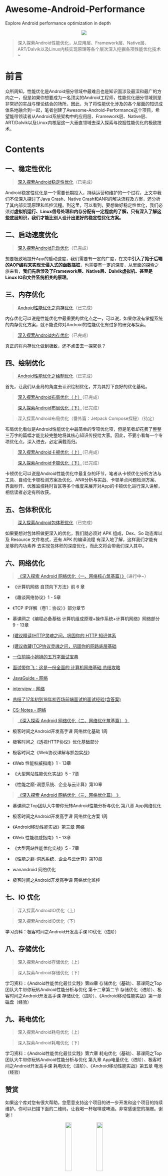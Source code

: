 # Awesome-Android-Performance
Explore Android performance optimization in depth
<div align="center">
<img src="https://github.com/JsonChao/Awesome-Android-Performance/blob/master/screenshots/android-performance.png">
</div>

> 深入探索Android性能优化，从应用层、Framework层、Native层、ART/Dalvik以及Linux内核实现原理等各个层次深入挖掘各项性能优化技术~


# 前言

众所周知，性能优化是Android细分领域中最难且也是知识面涉及最深和最广的方向之一，但是如果你想要成为一名顶尖的Android工程师，性能优化细分领域则是非常好的实战与理论结合的场所。因此，为了将性能优化涉及的各个层面的知识成体系地融合到一起，笔者创建了Awesome-Android-Performance这个项目，希望能带领读者从Android系统架构中的应用层、Framework层、Native层、ART/Dalvik以及Linux内核层这一大垂直领域去深入探索与挖掘性能优化的极致技术。


# Contents

## 一、稳定性优化

>  [深入探索Android稳定性优化](https://juejin.im/post/5e69a4fd51882549003d2f0e)（已完成）

Android稳定性优化是一个需要长期投入，持续运营和维护的一个过程，上文中我们不仅深入探讨了Java Crash、Native Crash和ANR的解决流程及方案，还分析了其内部实现原理和监控流程。到这里，可以看到，要想做好稳定性优化，我们必须对**虚拟机运行、Linux信号处理和内存分配有一定程度的了解，只有深入了解这些底层知识，我们才能比别人设计出更好的稳定性优化方案。**


## 二、启动速度优化

>  [深入探索Android启动优化](https://juejin.im/post/5e6f18a951882549422ef333)（已完成）

想要极致地提升App的启动速度，我们需要有一定的广度，在文中**引入了始于后端的AOP编程来实现无侵入式的函数插桩**，也需要有一定的深度，从里面的探索之旅来看，**我们先后涉及了Framework层、Native层、Dalvik虚拟机、甚至是Linux IO和文件系统相关的原理**。


## 三、内存优化

>  [Android性能优化之内存优化](https://juejin.im/post/5e72b2d151882549236f9cb8)（已完成）

内存优化可以说是性能优化中最重要的优化点之一，可以说，如果你没有掌握系统的内存优化方案，就不能说你对Android的性能优化有过多的研究与探索。


>  [深入探索Android内存优化](https://juejin.im/post/5e780257f265da575209652c)（已完成）

真正的将内存优化做到极致，还不点击去一探究竟？


## 四、绘制优化

>  [Android性能优化之绘制优化](https://juejin.im/post/5e5f090de51d4526e4190980)（已完成）

首先，让我们从全局的角度去认识绘制优化，并为其打下良好的优化基础。


>  [深入探索Android布局优化（上）](https://juejin.im/post/5e1d15a851882536ca666a49)（已完成）

>  [深入探索Android布局优化（下）](https://juejin.im/post/5e1e6cf66fb9a0301828ca0a)（已完成）

>  深入探索Android布局优化（番外篇：Jetpack Compose探秘）（待定）

布局优化看似是Android性能优化中最简单的专项优化项，但是笔者却花费了整整三万字的篇幅才能比较完整地将其核心知识传授给大家。因此，不要小看每一个专项优化点，深入进去，必定满载而归。


>  [深入探索Android卡顿优化（上）](https://juejin.im/post/5e41fb7de51d4526c80e9108)（已完成）

>  [深入探索Android卡顿优化（下）](https://juejin.im/post/5e49fc29e51d4526d326b056)（已完成）

卡顿优化可以说是Android性能优化中最复杂的环节，笔者从卡顿优化分析方法与工具、自动化卡顿检测方案及优化、ANR分析与实战、卡顿单点问题检测方案、界面秒开、优雅监控耗时盲区等多个维度来展开对App的卡顿优化进行深入讲解，相信读者必定有所收获。


## 五、包体积优化

>  [深入探索Android包体积优化](https://juejin.im/post/5e7ad1c0e51d450edc0cf053)（已完成）

如果要想对包体积做更深入的优化，我们就必须对 APK 组成，Dex、So 动态库以及 Resource 文件格式，还有 APK 的编译流程 有深入地了解，这样我们才能有 足够的内功素养 去实现包体积的深度优化，而此文将会带我们深入其中。


## 六、网络优化

> [《深入探索 Android 网络优化（一、网络核心筑基篇）》]()（进行中~）

- 《计算机网络 自顶向下方法》前 6 章
- 《趣谈网络协议》1 - 5章
- 《TCP IP详解（卷1：协议）》部分章节

- 慕课网之《编程必备基础 计算机组成原理+操作系统+计算机网络》网络部分 9 - 13章 

- [(建议精读)HTTP灵魂之问，巩固你的 HTTP 知识体系](https://juejin.im/post/5e76bd516fb9a07cce750746)
- [(建议收藏)TCP协议灵魂之问，巩固你的网路底层基础](https://juejin.im/post/5e527c58e51d4526c654bf41)
- [一位前端小姐姐的五万字面试宝典](https://juejin.im/post/5e91b01651882573716a9b23#heading-90)
- [面试带你飞：这是一份全面的 计算机网络基础 总结攻略](https://juejin.im/post/5ad7e6c35188252ebd06acfa#heading-2)
- [JavaGuide - 网络](https://github.com/Snailclimb/JavaGuide#%E7%BD%91%E7%BB%9C)
- [interview - 网络](https://github.com/huihut/interview#%EF%B8%8F-%E8%AE%A1%E7%AE%97%E6%9C%BA%E7%BD%91%E7%BB%9C)
- [总结了17年初到18年初百场前端面试的面试经验(含答案)](https://juejin.im/post/5b44a485e51d4519945fb6b7#heading-38)
- [CS-Notes - 网络](https://github.com/CyC2018/CS-Notes#cloud-%E7%BD%91%E7%BB%9C)


> [《深入探索 Android 网络优化（二、网络优化筑基篇） 》]()

- 极客时间之Android开发高手课 网络优化基础 1周
- 极客时间之《透视HTTP协议》优化基础部分
- 极客时间之《Web协议详解与抓包实战》

- 《Web 性能权威指南》1 - 13章
- 《大型网站性能优化实战》5 - 7章
- 《性能之巅-洞悉系统、企业与云计算》第10章


>  [《深入探索 Android 网络优化（三、网络优化篇） 》]()

- 慕课网之Top团队大牛带你玩转Android性能分析与优化 第八章 App网络优化
- 极客时间之Android开发高手课 网络优化方案 1周
- 《Android移动性能实战》第三章 网络
- 《Web 性能权威指南》1 - 13章
- 《大型网站性能优化实战》5 - 7章
- 《性能之巅-洞悉系统、企业与云计算》第10章
- wanandroid 网络优化

- 极客时间之Android开发高手课 网络优化监控


## 七、IO 优化

>  深入探索AndroidIO优化（上）

>  深入探索AndroidIO优化（下）


学习资料：极客时间之Android开发高手课 IO优化（进阶）


## 八、存储优化

>  深入探索Android存储优化（上）

>  深入探索Android存储优化（下）


学习资料：《Android性能优化最佳实践》第四章 存储优化（基础）、慕课网之Top团队大牛带你玩转Android性能分析与优化 第十二章第二节 存储优化（进阶）、极客时间之Android开发高手课 存储优化（进阶）、《Android移动性能实战》第一章 磁盘（经验）


## 九、耗电优化

>  深入探索Android耗电优化（上）

>  深入探索Android耗电优化（下）


学习资料：《Android性能优化最佳实践》第六章 耗电优化（基础）、慕课网之Top团队大牛带你玩转Android性能分析与优化 第九章 App电量优化（进阶）、极客时间之Android开发高手课 耗电优化（进阶）、《Android移动性能实战》第五章 电池（经验）


## 赞赏

如果这个库对您有很大帮助，您愿意支持这个项目的进一步开发和这个项目的持续维护。你可以扫描下面的二维码，让我喝一杯咖啡或啤酒。非常感谢您的捐赠。谢谢！

<div align="center">
<img src="https://raw.githubusercontent.com/JsonChao/Awesome-Android-Interview/master/screenshot/wexin_play.jpg" width=20%><img src="https://raw.githubusercontent.com/JsonChao/Awesome-Android-Interview/master/screenshot/Apaliy.jpg" width=20%>
</div>


----

## Contanct Me

###  ●  微信：

> 欢迎关注我的微信：`bcce5360`  

###  ●  微信群：

> **微信群如果不能扫码加入，麻烦大家想进微信群的朋友们，加我微信拉你进群。**

<div align="center">
<img src="https://raw.githubusercontent.com/JsonChao/Awesome-Android-Performance/master/screenshots/Awesome-WanAndroid2.jpeg" width=35%>
</div>
        

###  ●  QQ群：

> 2千人QQ群，**Awesome-Android学习交流群，QQ群号：959936182**， 欢迎大家加入~


### About me

- #### Email: [chao.qu521@gmail.com]()
- #### Blog: [https://jsonchao.github.io/](https://jsonchao.github.io/)
- #### 掘金: [https://juejin.im/user/5a3ba9375188252bca050ade](https://juejin.im/user/5a3ba9375188252bca050ade)
    
### License

Copyright 2019 JsonChao

Licensed under the Apache License, Version 2.0 (the "License");
you may not use this file except in compliance with the License.
You may obtain a copy of the License at

   http://www.apache.org/licenses/LICENSE-2.0

Unless required by applicable law or agreed to in writing, software
distributed under the License is distributed on an "AS IS" BASIS,
WITHOUT WARRANTIES OR CONDITIONS OF ANY KIND, either express or implied.
See the License for the specific language governing permissions and
limitations under the License.
